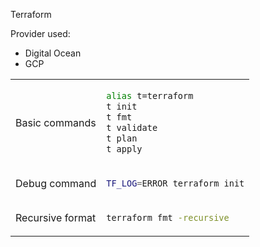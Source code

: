 Terraform

Provider used:
- Digital Ocean
- GCP


<table>
<tr>
<td>Basic commands
<td>

``` bash
alias t=terraform
t init 
t fmt
t validate
t plan
t apply
```

<tr>
<td>Debug command
<td>

```bash
TF_LOG=ERROR terraform init
```

<tr>
<td>Recursive format
<td>

```bash
terraform fmt -recursive
```
</table>
